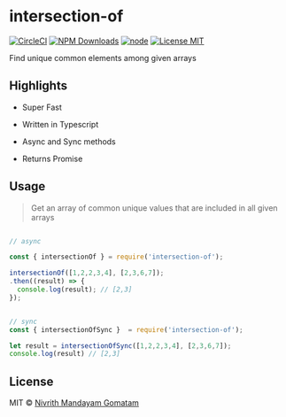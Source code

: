 # intersection-of

[![CircleCI](https://circleci.com/gh/nivrith/intersection-of/tree/master.svg?style=svg)](https://circleci.com/gh/nivrith/intersection-of/tree/master)
[![NPM Downloads](https://img.shields.io/npm/dw/intersection-of.svg)](https://www.npmjs.com/package/intersection-of)
[![node](https://img.shields.io/node/v/intersection-of.svg)](https://www.npmjs.com/package/intersection-of)
[![License MIT](https://img.shields.io/github/license/nivrith/intersection-of.svg)](https://github.com/nivrith/intersection-of/blob/master/LICENSE)

Find unique common elements among given arrays

## Highlights

- Super Fast

- Written in Typescript

- Async and Sync methods

- Returns Promise

## Usage

> Get an array of common unique values that are included in all given arrays

```js

// async

const { intersectionOf } = require('intersection-of');

intersectionOf([1,2,2,3,4], [2,3,6,7]);
.then((result) => {
  console.log(result); // [2,3]
});


// sync
const { intersectionOfSync }  = require('intersection-of');

let result = intersectionOfSync([1,2,2,3,4], [2,3,6,7]);
console.log(result) // [2,3]

```

## License

MIT © [Nivrith Mandayam Gomatam](https://au.linkedin.com/in/nivrith-gomatam-43bb7aa5)
